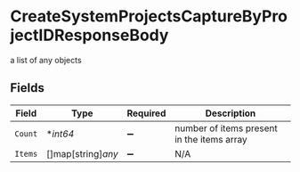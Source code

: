 # CreateSystemProjectsCaptureByProjectIDResponseBody

a list of any objects


## Fields

| Field                                      | Type                                       | Required                                   | Description                                |
| ------------------------------------------ | ------------------------------------------ | ------------------------------------------ | ------------------------------------------ |
| `Count`                                    | **int64*                                   | :heavy_minus_sign:                         | number of items present in the items array |
| `Items`                                    | []map[string]*any*                         | :heavy_minus_sign:                         | N/A                                        |